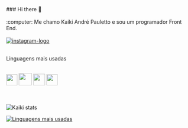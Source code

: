 <div
  aling="center">### Hi there 👋
  <br> 
  <br>
  :computer: Me chamo Kaiki André Pauletto e sou um programador Front End.
  <br>
  <br>
  <a href="https://instagram.com/pauletto.kaiki?igshid=YmMyMTA2M2Y="><img src="https://img.shields.io/badge/Instagram-E4405F?style=for-the-   badge&logo=instagram&logoColor=white" alt="instagram-logo"> </a>
  <br>
  <br>
  <p >Linguagens mais usadas</p>
  <br>
  <img src="https://cdn-icons-png.flaticon.com/512/174/174854.png" width="30" height="30" />
  <img src="https://logospng.org/download/css-3/logo-css-3-2048.png" width="35" height="33" />
  <img src="https://logodownload.org/wp-content/uploads/2022/04/javascript-logo-1.png" width="32" height="31" />
  <img src="https://upload.wikimedia.org/wikipedia/commons/thumb/0/0a/Python.svg/1200px-Python.svg.png" width="30" height="30" />
  <br>
  <br>
  <br>
</div>

![Kaiki stats](https://github-readme-stats.vercel.app/api?username=KaikiPauletto&show_icons=true&theme=transparent)

[![Linguagens mais usadas](https://github-readme-stats.vercel.app/api/top-langs/?username=KaikiPauletto&hide_progress=true)](https://github.com/anuraghazra/github-readme-stats)
  
